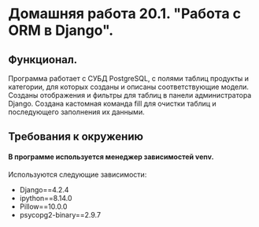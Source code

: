 # Домашняя работа 20.1. "Работа с ORM в Django".

## Функционал.
Программа работает с СУБД PostgreSQL, с полями таблиц продукты и категории,
для которых созданы и описаны соответствующие модели. Созданы отображения 
и фильтры для таблиц в панели администратора Django. 
Создана кастомная команда fill для очистки таблиц и последующего заполнения их 
данными.

## Требования к окружению

#### В программе используется менеджер зависимостей venv.
Используются следующие зависимости:

- Django==4.2.4
- ipython==8.14.0
- Pillow==10.0.0
- psycopg2-binary==2.9.7

